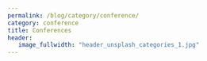 ```yaml
---
permalink: /blog/category/conference/
category: conference
title: Conferences
header:
   image_fullwidth: "header_unsplash_categories_1.jpg"
---
```

